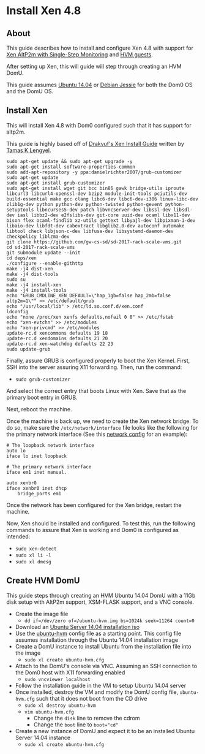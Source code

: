 Install Xen 4.8
==

About
--

This guide describes how to install and configure Xen 4.8 with support for [Xen AltP2m with Single-Step Monitoring][altp2m] and [HVM guests][hvm].

After setting up Xen, this will guide will step through creating an HVM DomU.

This guide assumes [Ubuntu 14.04][ubuntu] or [Debian Jessie][debian] for both the Dom0 OS and the DomU OS.

Install Xen
--
This will install Xen 4.8 with Dom0 configured such that it has support for altp2m.

This guide is highly based off of [Drakvuf's Xen Install Guide][drakvuf] written by [Tamas K Lengyel][tklengyel].

```
sudo apt-get update && sudo apt-get upgrade -y
sudo apt-get install software-properties-common
sudo add-apt-repository -y ppa:danielrichter2007/grub-customizer
sudo apt-get update
sudo apt-get install grub-customizer
sudo apt-get install wget git bcc bin86 gawk bridge-utils iproute libcurl3 libcurl4-openssl-dev bzip2 module-init-tools pciutils-dev build-essential make gcc clang libc6-dev libc6-dev-i386 linux-libc-dev zlib1g-dev python python-dev python-twisted python-gevent python-setuptools libncurses5-dev patch libvncserver-dev libssl-dev libsdl-dev iasl libbz2-dev e2fslibs-dev git-core uuid-dev ocaml libx11-dev bison flex ocaml-findlib xz-utils gettext libyajl-dev libpixman-1-dev libaio-dev libfdt-dev cabextract libglib2.0-dev autoconf automake libtool check libjson-c-dev libfuse-dev libsystemd-daemon-dev checkpolicy liblzma-dev
git clone https://github.com/gw-cs-sd/sd-2017-rack-scale-vms.git
cd sd-2017-rack-scale-vms
git submodule update --init
cd deps/xen
./configure --enable-githttp
make -j4 dist-xen
make -j4 dist-tools
sudo su
make -j4 install-xen
make -j4 install-tools
echo "GRUB_CMDLINE_XEN_DEFAULT=\"hap_1gb=false hap_2mb=false altp2m=1\"" >> /etc/default/grub
echo "/usr/local/lib" > /etc/ld.so.conf.d/xen.conf
ldconfig
echo "none /proc/xen xenfs defaults,nofail 0 0" >> /etc/fstab
echo "xen-evtchn" >> /etc/modules
echo "xen-privcmd" >> /etc/modules
update-rc.d xencommons defaults 19 18
update-rc.d xendomains defaults 21 20
update-rc.d xen-watchdog defaults 22 23
sudo update-grub
```

Finally, assure GRUB is configured properly to boot the Xen Kernel.  First, SSH into the server assuring X11 forwarding.  Then, run the command:
  - `sudo grub-customizer`

And select the correct entry that boots Linux with Xen.  Save that as the primary boot entry in GRUB.

Next, reboot the machine.

Once the machine is back up, we need to create the Xen network bridge.  To do so, make sure the `/etc/network/interface` file looks like the following for the primary network interface (See this [network config][netiface] for an example):

```
# The loopback network interface
auto lo
iface lo inet loopback

# The primary network interface
iface em1 inet manual.

auto xenbr0
iface xenbr0 inet dhcp
    bridge_ports em1
```

Once the network has been configured for the Xen bridge, restart the machine.

Now, Xen should be installed and configured.  To test this, run the following commands to assure that Xen is working and Dom0 is configured as intended:
  - `sudo xen-detect`
  - `sudo xl li -l`
  - `sudo xl dmesg`

Create HVM DomU
--

This guide steps through creating an HVM Ubuntu 14.04 DomU with a 11Gb disk setup with AltP2m support, XSM-FLASK support, and a VNC console.

  - Create the image file
    + `dd if=/dev/zero of=/ubuntu-hvm.img bs=1024k seek=11264 count=0`
  - Download an [Ubuntu Server 14.04 installation iso][ubuntu-iso]
  - Use the [ubuntu-hvm][domu] config file as a starting point.  This config file assumes installation through the Ubuntu 14.04 installation image
  - Create a DomU instance to install Ubuntu from the installation file into the image
    + `sudo xl create ubuntu-hvm.cfg`
  - Attach to the DomU's console via VNC.  Assuming an SSH connection to the Dom0 host with X11 forwarding enabled
    + `sudo vncviewer localhost`
  - Follow the installation guide in the VM to setup Ubuntu 14.04 server
  - Once installed, destroy the VM and modify the DomU config file, `ubuntu-hvm.cfg` such that it does not boot from the CD drive
    + `sudo xl destroy ubuntu-hvm`
    + `vim ubuntu-hvm.cfg`
      - Change the `disk` line to remove the cdrom
      - Change the `boot` line to `boot="cd"`
  - Create a new instance of DomU and expect it to be an installed Ubuntu Server 14.04 instance
    + `sudo xl create ubuntu-hvm.cfg`

[altp2m]: https://blog.xenproject.org/2016/04/13/stealthy-monitoring-with-xen-altp2m/
[hvm]: https://wiki.xen.org/wiki/Xen_Project_Software_Overview#HVM
[ubuntu]: https://wiki.ubuntu.com/TrustyTahr/ReleaseNotes
[debian]: https://www.debian.org/releases/jessie/
[drakvuf]: https://drakvuf.com/
[tklengyel]: https://tklengyel.com/
[ubuntu-iso]: http://releases.ubuntu.com/14.04/ubuntu-14.04.5-server-amd64.iso
[domu]: configs/ubuntu-hvm.cfg
[netiface]: configs/interfaces
